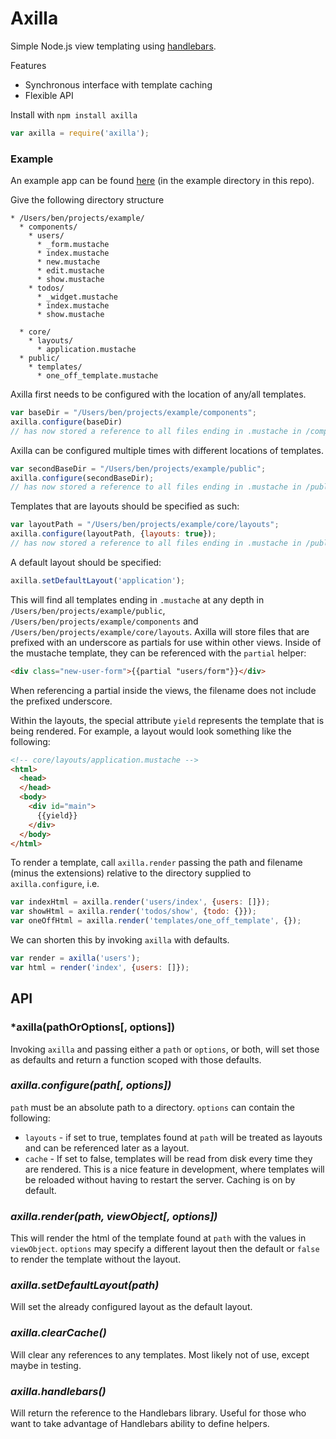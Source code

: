 # Axilla

Simple Node.js view templating using [handlebars](http://handlebarsjs.com/).

Features
  * Synchronous interface with template caching
  * Flexible API

Install with `npm install axilla`

```javascript
var axilla = require('axilla');
```

### Example

An example app can be found [here](https://github.com/benjreinhart/axilla/tree/master/example/todos) (in the example directory in this repo).

Give the following directory structure
```
* /Users/ben/projects/example/
  * components/
    * users/
      * _form.mustache
      * index.mustache
      * new.mustache
      * edit.mustache
      * show.mustache
    * todos/
      * _widget.mustache
      * index.mustache
      * show.mustache

  * core/
    * layouts/
      * application.mustache
  * public/
    * templates/
      * one_off_template.mustache
```

Axilla first needs to be configured with the location of any/all templates.
```javascript
var baseDir = "/Users/ben/projects/example/components";
axilla.configure(baseDir)
// has now stored a reference to all files ending in .mustache in /components
```

Axilla can be configured multiple times with different locations of templates.
```javascript
var secondBaseDir = "/Users/ben/projects/example/public";
axilla.configure(secondBaseDir);
// has now stored a reference to all files ending in .mustache in /public
```

Templates that are layouts should be specified as such:
```javascript
var layoutPath = "/Users/ben/projects/example/core/layouts";
axilla.configure(layoutPath, {layouts: true});
// has now stored a reference to all files ending in .mustache in /public
```

A default layout should be specified:
```javascript
axilla.setDefaultLayout('application');
```

This will find all templates ending in `.mustache` at any depth in `/Users/ben/projects/example/public`, `/Users/ben/projects/example/components` and `/Users/ben/projects/example/core/layouts`. Axilla will store files that are prefixed with an underscore as partials for use within other views. Inside of the mustache template, they can be referenced with the `partial` helper:

```html
<div class="new-user-form">{{partial "users/form"}}</div>
```

When referencing a partial inside the views, the filename does not include the prefixed underscore.

Within the layouts, the special attribute `yield` represents the template that is being rendered. For example, a layout would look something like the following:

```html
<!-- core/layouts/application.mustache -->
<html>
  <head>
  </head>
  <body>
    <div id="main">
      {{yield}}
    </div>
  </body>
</html>
```

To render a template, call `axilla.render` passing the path and filename (minus the extensions) relative to the directory supplied to `axilla.configure`, i.e.

```javascript
var indexHtml = axilla.render('users/index', {users: []});
var showHtml = axilla.render('todos/show', {todo: {}});
var oneOffHtml = axilla.render('templates/one_off_template', {});
```

We can shorten this by invoking `axilla` with defaults.

```javascript
var render = axilla('users');
var html = render('index', {users: []});
```

## API

### *axilla(pathOrOptions[, options])

Invoking `axilla` and passing either a `path` or `options`, or both, will set those as defaults and return a function scoped with those defaults.

### *axilla.configure(path[, options])*

`path` must be an absolute path to a directory. `options` can contain the following:

* `layouts` - if set to true, templates found at `path` will be treated as layouts and can be referenced later as a layout.
* `cache` - If set to false, templates will be read from disk every time they are rendered. This is a nice feature in development, where templates will be reloaded without having to restart the server. Caching is on by default.

### *axilla.render(path, viewObject[, options])*

This will render the html of the template found at `path` with the values in `viewObject`. `options` may specify a different layout then the default or `false` to render the template without the layout.

### *axilla.setDefaultLayout(path)*

Will set the already configured layout as the default layout.

### *axilla.clearCache()*

Will clear any references to any templates. Most likely not of use, except maybe in testing.

### *axilla.handlebars()*

Will return the reference to the Handlebars library. Useful for those who want to take advantage of Handlebars ability to define helpers.
